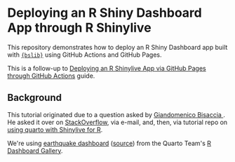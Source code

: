 # Deploying an R Shiny Dashboard App through R Shinylive

This repository demonstrates how to deploy an R Shiny Dashboard app built with [`{bslib}`](https://rstudio.github.io/bslib/articles/dashboards/index.html) using GitHub Actions and GitHub Pages.

This is a follow-up to [Deploying an R Shinylive App via GitHub Pages through GitHub Actions](https://github.com/coatless-tutorials/convert-shiny-app-r-shinylive) guide.

## Background

This tutorial originated due to a question asked by [Giandomenico Bisaccia
](https://github.com/bisacciamd). He asked it over on [StackOverflow](https://stackoverflow.com/questions/78073680/a-way-for-shinylive-integration-for-serverless-quarto-r-dashboard?sem=2), via e-mail, and, then, via tutorial repo on [using quarto with Shinylive for R](https://github.com/coatless-quarto/r-shinylive-demo/issues/11).

We're using [earthquake dashboard](https://colorado.posit.co/rsc/nz-quakes/quakes.html) ([source](https://github.com/cwickham/quakes/blob/main/quakes.qmd)) from the Quarto Team's [R Dashboard Gallery](https://quarto.org/docs/dashboards/examples/#r).
